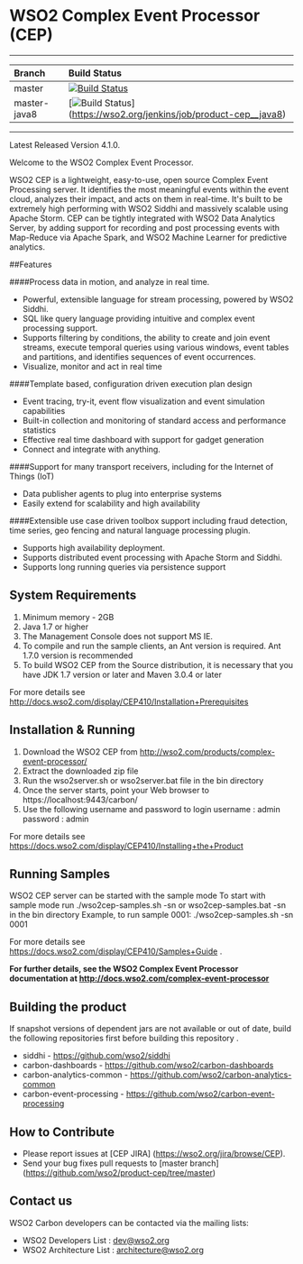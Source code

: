 <!--
 ~ Copyright (c) 2005-2014, WSO2 Inc. (http://www.wso2.org) All Rights Reserved.
 ~
 ~ WSO2 Inc. licenses this file to you under the Apache License,
 ~ Version 2.0 (the "License"); you may not use this file except
 ~ in compliance with the License.
 ~ You may obtain a copy of the License at
 ~
 ~    http://www.apache.org/licenses/LICENSE-2.0
 ~
 ~ Unless required by applicable law or agreed to in writing,
 ~ software distributed under the License is distributed on an
 ~ "AS IS" BASIS, WITHOUT WARRANTIES OR CONDITIONS OF ANY
 ~ KIND, either express or implied.  See the License for the
 ~ specific language governing permissions and limitations
 ~ under the License.
-->

WSO2 Complex Event Processor (CEP)
==================================

---

| Branch | Build Status |
| :------------ |:-------------
| master | [![Build Status](https://wso2.org/jenkins/job/product-cep/badge/icon)](https://wso2.org/jenkins/job/product-cep) |
| master-java8 | [![Build Status](https://wso2.org/jenkins/job/product-cep/badge/icon)] (https://wso2.org/jenkins/job/product-cep__java8)

---

Latest Released Version 4.1.0.

Welcome to the WSO2 Complex Event Processor.

WSO2 CEP is a lightweight, easy-to-use, open source Complex Event Processing server. It identifies the most meaningful events within the event cloud, analyzes their impact, and acts on them in real-time. It's built to be extremely high performing with WSO2 Siddhi and massively scalable using Apache Storm. CEP can be tightly integrated with WSO2 Data Analytics Server, by adding support for recording and post processing events with Map-Reduce via Apache Spark, and WSO2 Machine Learner for predictive analytics.

##Features

####Process data in motion, and analyze in real time.
* Powerful, extensible language for stream processing, powered by WSO2 Siddhi.
* SQL like query language providing intuitive and complex event processing support.
* Supports filtering by conditions, the ability to create and join event streams, execute temporal queries using various windows, event tables and partitions, and identifies sequences of event occurrences.
* Visualize, monitor and act in real time

####Template based, configuration driven execution plan design
* Event tracing, try-it, event flow visualization and event simulation capabilities
* Built-in collection and monitoring of standard access and performance statistics
* Effective real time dashboard with support for gadget generation
* Connect and integrate with anything.

####Support for many transport receivers, including for the Internet of Things (IoT)
* Data publisher agents to plug into enterprise systems
* Easily extend for scalability and high availability

####Extensible use case driven toolbox support including fraud detection, time series, geo fencing and natural language processing plugin.
* Supports high availability deployment.
* Supports distributed event processing with Apache Storm and Siddhi.
* Supports long running queries via persistence support

System Requirements
-------------------

1. Minimum memory - 2GB
2. Java 1.7 or higher
3. The Management Console does not support MS IE.
4. To compile and run the sample clients, an Ant version is required. Ant 1.7.0 version is recommended
5. To build WSO2 CEP from the Source distribution, it is necessary that you have JDK 1.7 version or later and Maven 3.0.4 or later

For more details see http://docs.wso2.com/display/CEP410/Installation+Prerequisites

Installation & Running
----------------------
1. Download the WSO2 CEP from http://wso2.com/products/complex-event-processor/
2. Extract the downloaded zip file
3. Run the wso2server.sh or wso2server.bat file in the bin directory
4. Once the server starts, point your Web browser to https://localhost:9443/carbon/
5. Use the following username and password to login
    username : admin
    password : admin

For more details see https://docs.wso2.com/display/CEP410/Installing+the+Product

Running Samples
---------------
WSO2 CEP server can be started with the sample mode
To start with sample mode run ./wso2cep-samples.sh -sn <sampleNo> or wso2cep-samples.bat -sn <sampleNo> in the bin directory
Example, to run sample 0001: ./wso2cep-samples.sh -sn 0001

For more details see https://docs.wso2.com/display/CEP410/Samples+Guide .

**For further details, see the WSO2 Complex Event Processor documentation at http://docs.wso2.com/complex-event-processor**

## Building the product 
If snapshot versions of dependent jars are not available or out of date, build the following repositories first before building this repository .

* siddhi - https://github.com/wso2/siddhi
* carbon-dashboards - https://github.com/wso2/carbon-dashboards
* carbon-analytics-common - https://github.com/wso2/carbon-analytics-common
* carbon-event-processing - https://github.com/wso2/carbon-event-processing

## How to Contribute
* Please report issues at [CEP JIRA] (https://wso2.org/jira/browse/CEP).
* Send your bug fixes pull requests to [master branch] (https://github.com/wso2/product-cep/tree/master) 

## Contact us
WSO2 Carbon developers can be contacted via the mailing lists:

* WSO2 Developers List : dev@wso2.org
* WSO2 Architecture List : architecture@wso2.org



